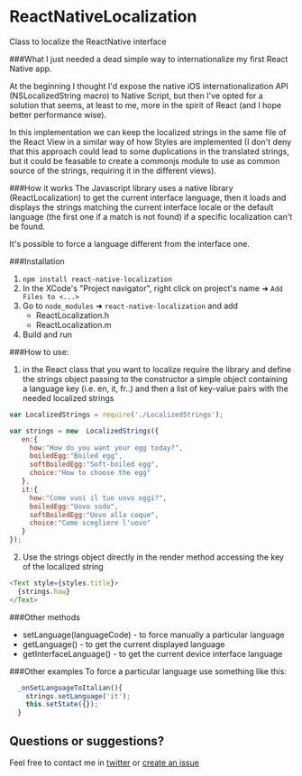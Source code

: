 # ReactNativeLocalization

Class to localize the ReactNative interface

###What
I just needed a dead simple way to internationalize my first React Native app.

At the beginning I thought I'd expose the native iOS internationalization API (NSLocalizedString macro) to Native Script, but then I've opted for a solution that seems, at least to me, more in the spirit of React (and I hope better performance wise).

In this implementation we can keep the localized strings in the same file of the React View in a similar way of how Styles are implemented (I don't deny that this approach could lead to some duplications in the translated strings, but it could be feasable to create a commonjs module to use as common source of the strings, requiring it in the different views).

###How it works
  The Javascript library uses a native library (ReactLocalization) to get the current interface language,
  then it loads and displays the strings matching the current interface locale or the default language (the first one if a match is not found) if a specific localization can't be found.

  It's possible to force a language different from the interface one.

###Installation
  1. `npm install react-native-localization`
  2. In the XCode's "Project navigator", right click on project's name ➜ `Add Files to <...>`
  3. Go to `node_modules` ➜ `react-native-localization` and add
      * ReactLocalization.h
      * ReactLocalization.m
  4. Build and run

###How to use:

  1. in the React class that you want to localize require the library and define
     the strings object passing to the constructor a simple object containing
     a language key (i.e. en, it, fr..) and then a list of key-value pairs with
     the needed localized strings

 ```javascript
 var LocalizedStrings = require('./LocalizedStrings');

 var strings = new  LocalizedStrings({
    en:{
      how:"How do you want your egg today?",
      boiledEgg:"Boiled egg",
      softBoiledEgg:"Soft-boiled egg",
      choice:"How to choose the egg"
    },
    it:{
      how:"Come vuoi il tuo uovo oggi?",
      boiledEgg:"Uovo sodo",
      softBoiledEgg:"Uovo alla coque",
      choice:"Come scegliere l'uovo"
    }
 });
 ```

  2. Use the strings object directly in the render method accessing the key
     of the localized string

  ```javascript
  <Text style={styles.title}>
    {strings.how}
  </Text>
  ```

###Other methods

* setLanguage(languageCode) - to force manually a particular language
* getLanguage() - to get the current displayed language
* getInterfaceLanguage() - to get the current device interface language

###Other examples
To force a particular language use something like this:
```javascript
  _onSetLanguageToItalian(){
    strings.setLanguage('it');
    this.setState({});
  }
```

## Questions or suggestions?
Feel free to contact me in [twitter](https://twitter.com/talpaz) or [create an issue](https://github.com/stefalda/ReactNativeLocalization/issues/new)
